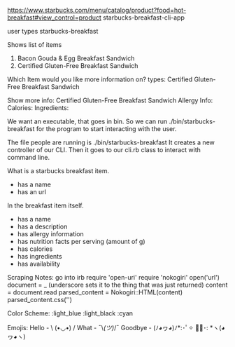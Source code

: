 https://www.starbucks.com/menu/catalog/product?food=hot-breakfast#view_control=product
starbucks-breakfast-cli-app

user types starbucks-breakfast

Shows list of items
1. Bacon Gouda & Egg Breakfast Sandwich
2. Certified Gluten-Free Breakfast Sandwich

Which Item would you like more information on?
types: Certified Gluten-Free Breakfast Sandwich

Show more info:
Certified Gluten-Free Breakfast Sandwich
Allergy Info:
Calories:
Ingredients:


We want an executable, that goes in bin.
So we can run ./bin/starbucks-breakfast for the program to start interacting with the user. 

The file people are running is ./bin/starbucks-breakfast
It creates a new controller of our CLI. Then it goes to our cli.rb class to interact with command line. 


What is a starbucks breakfast item. 
- has a name
- has an url

In the breakfast item itself.
- has a name
- has a description
- has allergy information
- has nutrition facts per serving (amount of g)
- has calories
- has ingredients
- has availability

Scraping Notes:
go into irb
require 'open-uri'
require 'nokogiri'
open('url')
document = _ (underscore sets it to the thing that was just returned)
content = document.read
parsed_content = Nokogiri::HTML(content)
parsed_content.css('')

Color Scheme:
:light_blue
:light_black
:cyan

Emojis:
Hello - \ (•◡•) /
What - ¯\\_(ツ)_/¯ 
Goodbye - (ﾉ◕ヮ◕)ﾉ\*:･ﾟ✧ ✧ﾟ･: \*ヽ(◕ヮ◕ヽ)


